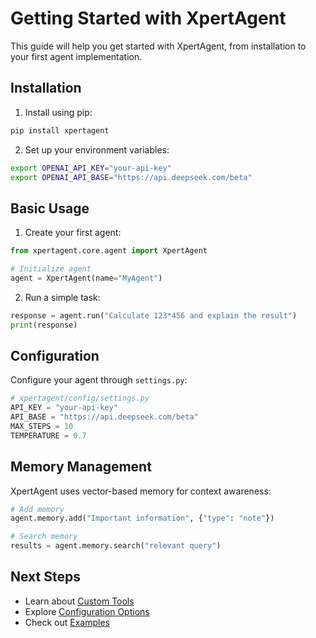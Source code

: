 # Getting Started with XpertAgent

This guide will help you get started with XpertAgent, from installation to your first agent implementation.

## Installation

1. Install using pip:

```bash
pip install xpertagent
```

2. Set up your environment variables:

```bash
export OPENAI_API_KEY="your-api-key"
export OPENAI_API_BASE="https://api.deepseek.com/beta"
```

## Basic Usage

1. Create your first agent:

```python
from xpertagent.core.agent import XpertAgent

# Initialize agent
agent = XpertAgent(name="MyAgent")
```

2. Run a simple task:
```python
response = agent.run("Calculate 123*456 and explain the result")
print(response)
```

## Configuration

Configure your agent through `settings.py`:

```python
# xpertagent/config/settings.py
API_KEY = "your-api-key"
API_BASE = "https://api.deepseek.com/beta"
MAX_STEPS = 10
TEMPERATURE = 0.7
```

## Memory Management

XpertAgent uses vector-based memory for context awareness:

```python
# Add memory
agent.memory.add("Important information", {"type": "note"})

# Search memory
results = agent.memory.search("relevant query")
```

## Next Steps

- Learn about [Custom Tools](custom_tools.md)
- Explore [Configuration Options](configuration.md)
- Check out [Examples](../examples/basic_usage.md)
